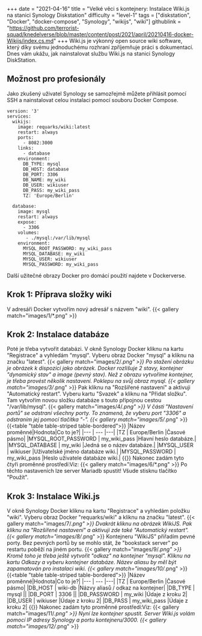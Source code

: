 +++
date = "2021-04-16"
title = "Velké věci s kontejnery: Instalace Wiki.js na stanici Synology Diskstation"
difficulty = "level-1"
tags = ["diskstation", "Docker", "docker-compose", "Synology", "wikijs", "wiki"]
githublink = "https://github.com/terrorist-squad/knedelverse/blob/master/content/post/2021/april/20210416-docker-Wikijs/index.cs.md"
+++
Wiki.js je výkonný open source wiki software, který díky svému jednoduchému rozhraní zpříjemňuje práci s dokumentací. Dnes vám ukážu, jak nainstalovat službu Wiki.js na stanici Synology DiskStation.
## Možnost pro profesionály
Jako zkušený uživatel Synology se samozřejmě můžete přihlásit pomocí SSH a nainstalovat celou instalaci pomocí souboru Docker Compose.
```
version: '3'
services:
  wikijs:
    image: requarks/wiki:latest
    restart: always
    ports:
      - 8082:3000
    links:
      - database
    environment:
      DB_TYPE: mysql
      DB_HOST: database
      DB_PORT: 3306
      DB_NAME: my_wiki
      DB_USER: wikiuser
      DB_PASS: my_wiki_pass
      TZ: 'Europe/Berlin'

  database:
    image: mysql
    restart: always
    expose:
      - 3306
    volumes:
       - ./mysql:/var/lib/mysql
    environment:
      MYSQL_ROOT_PASSWORD: my_wiki_pass
      MYSQL_DATABASE: my_wiki
      MYSQL_USER: wikiuser
      MYSQL_PASSWORD: my_wiki_pass

```
Další užitečné obrazy Docker pro domácí použití najdete v Dockerverse.
## Krok 1: Příprava složky wiki
V adresáři Docker vytvořím nový adresář s názvem "wiki".
{{< gallery match="images/1/*.png" >}}

## Krok 2: Instalace databáze
Poté je třeba vytvořit databázi. V okně Synology Docker kliknu na kartu "Registrace" a vyhledám "mysql". Vyberu obraz Docker "mysql" a kliknu na značku "latest".
{{< gallery match="images/2/*.png" >}}
Po stažení obrázku je obrázek k dispozici jako obrázek. Docker rozlišuje 2 stavy, kontejner "dynamický stav" a image (pevný stav). Než z obrazu vytvoříme kontejner, je třeba provést několik nastavení. Poklepu na svůj obraz mysql.
{{< gallery match="images/3/*.png" >}}
Pak kliknu na "Rozšířené nastavení" a aktivuji "Automatický restart". Vyberu kartu "Svazek" a kliknu na "Přidat složku". Tam vytvořím novou složku databáze s touto přípojnou cestou "/var/lib/mysql".
{{< gallery match="images/4/*.png" >}}
V části "Nastavení portů" se odstraní všechny porty. To znamená, že vyberu port "3306" a odstraním jej pomocí tlačítka "-".
{{< gallery match="images/5/*.png" >}}
{{<table "table table-striped table-bordered">}}
|Název proměnné|Hodnota|Co to je?|
|--- | --- |---|
|TZ	| Europe/Berlin |Časové pásmo|
|MYSQL_ROOT_PASSWORD	| my_wiki_pass |Hlavní heslo databáze.|
|MYSQL_DATABASE |	my_wiki |Jedná se o název databáze.|
|MYSQL_USER	| wikiuser |Uživatelské jméno databáze wiki.|
|MYSQL_PASSWORD |	my_wiki_pass	|Heslo uživatele databáze wiki.|
{{</table>}}
Nakonec zadám tyto čtyři proměnné prostředí:Viz:
{{< gallery match="images/6/*.png" >}}
Po těchto nastaveních lze server Mariadb spustit! Všude stisknu tlačítko "Použít".
## Krok 3: Instalace Wiki.js
V okně Synology Docker kliknu na kartu "Registrace" a vyhledám položku "wiki". Vyberu obraz Docker "requarks/wiki" a kliknu na značku "latest".
{{< gallery match="images/7/*.png" >}}
Dvakrát kliknu na obrázek WikiJS. Pak kliknu na "Rozšířené nastavení" a aktivuji zde také "Automatický restart".
{{< gallery match="images/8/*.png" >}}
Kontejneru "WikiJS" přiřadím pevné porty. Bez pevných portů by se mohlo stát, že "bookstack server" po restartu poběží na jiném portu.
{{< gallery match="images/9/*.png" >}}
Kromě toho je třeba ještě vytvořit "odkaz" na kontejner "mysql". Kliknu na kartu Odkazy a vyberu kontejner databáze. Název aliasu by měl být zapamatován pro instalaci wiki.
{{< gallery match="images/10/*.png" >}}
{{<table "table table-striped table-bordered">}}
|Název proměnné|Hodnota|Co to je?|
|--- | --- |---|
|TZ	| Europe/Berlin	|Časové pásmo|
|DB_HOST	| wiki-db	|Názvy aliasů / odkaz na kontejner|
|DB_TYPE	| mysql	||
|DB_PORT	| 3306	 ||
|DB_PASSWORD	| my_wiki	|Údaje z kroku 2|
|DB_USER	| wikiuser |Údaje z kroku 2|
|DB_PASS	| my_wiki_pass	|Údaje z kroku 2|
{{</table>}}
Nakonec zadám tyto proměnné prostředí:Viz:
{{< gallery match="images/11/*.png" >}}
Nyní lze kontejner spustit. Server Wiki.js volám pomocí IP adresy Synology a portu kontejneru/3000.
{{< gallery match="images/12/*.png" >}}
